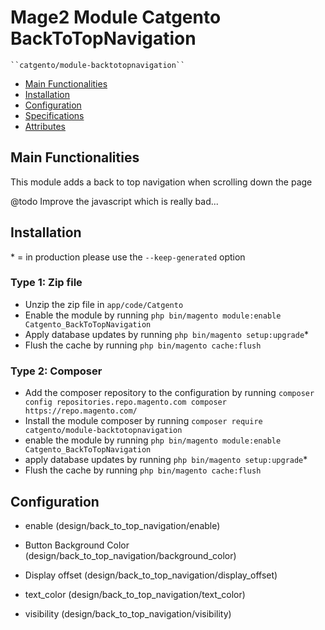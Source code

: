 # Mage2 Module Catgento BackToTopNavigation

    ``catgento/module-backtotopnavigation``

 - [Main Functionalities](#markdown-header-main-functionalities)
 - [Installation](#markdown-header-installation)
 - [Configuration](#markdown-header-configuration)
 - [Specifications](#markdown-header-specifications)
 - [Attributes](#markdown-header-attributes)


## Main Functionalities
This module adds a back to top navigation when scrolling down the page

@todo Improve the javascript which is really bad...

## Installation
\* = in production please use the `--keep-generated` option

### Type 1: Zip file

 - Unzip the zip file in `app/code/Catgento`
 - Enable the module by running `php bin/magento module:enable Catgento_BackToTopNavigation`
 - Apply database updates by running `php bin/magento setup:upgrade`\*
 - Flush the cache by running `php bin/magento cache:flush`

### Type 2: Composer

 - Add the composer repository to the configuration by running `composer config repositories.repo.magento.com composer https://repo.magento.com/`
 - Install the module composer by running `composer require catgento/module-backtotopnavigation`
 - enable the module by running `php bin/magento module:enable Catgento_BackToTopNavigation`
 - apply database updates by running `php bin/magento setup:upgrade`\*
 - Flush the cache by running `php bin/magento cache:flush`


## Configuration

 - enable (design/back_to_top_navigation/enable)

 - Button Background Color (design/back_to_top_navigation/background_color)

 - Display offset (design/back_to_top_navigation/display_offset)

 - text_color (design/back_to_top_navigation/text_color)

 - visibility (design/back_to_top_navigation/visibility)

